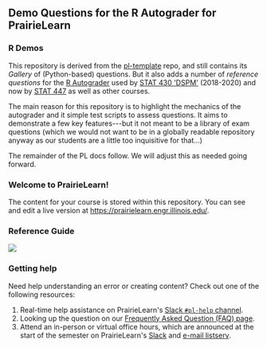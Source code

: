 ## Demo Questions for the R Autograder for PrairieLearn

### R Demos

This repository is derived from the [pl-template](https://github.com/PrairieLearn/pl-template) repo,
and still contains its _Gallery_ of (Python-based) questions.  But it also adds a number of
_reference questions_ for the [R Autograder](https://github.com/stat447/rocker-pl) used by [STAT 430
'DSPM'](https://stat430.com) (2018-2020) and now by [STAT 447](https://stat447.com) as well as other
courses.

The main reason for this repository is to highlight the mechanics of the autograder and it simple
test scripts to assess questions.  It aims to demonstrate a few key features---but it not meant to
be a library of exam questions (which we would not want to be in a globally readable repository
anyway as our students are a little too inquisitive for that...)

The remainder of the PL docs follow.  We will adjust this as needed going forward.

### Welcome to PrairieLearn! 

The content for your course is stored within this repository.
You can see and edit a live version at <https://prairielearn.engr.illinois.edu/>.

### Reference Guide

[![](https://coatless.github.io/pl-cheatsheets/pngs/pl-authoring-cheatsheet-overview.png)](https://coatless.github.io/pl-cheatsheets/pdfs/prairielearn-authoring-cheatsheet.pdf)

### Getting help

Need help understanding an error or creating content? Check out one of the following resources:

1. Real-time help assistance on PrairieLearn's [Slack `#pl-help` channel](https://prairielearn.slack.com).
1. Looking up the question on our [Frequently Asked Question (FAQ) page](https://prairielearn.readthedocs.io/en/latest/faq/).
1. Attend an in-person or virtual office hours, which are announced at the start of the
   semester on PrairieLearn's [Slack](https://prairielearn.slack.com) and [e-mail listserv](https://lists.illinois.edu/lists/info/prairielearn-announce).
